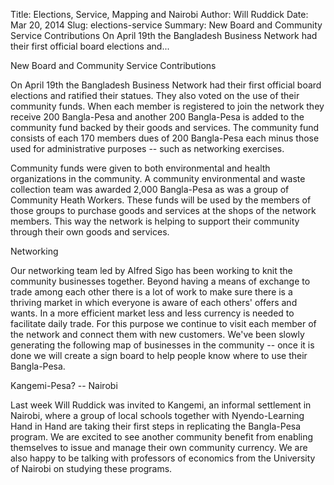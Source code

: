 Title: Elections, Service, Mapping and Nairobi
Author: Will Ruddick
Date: Mar 20, 2014
Slug: elections-service
Summary: New Board and Community Service Contributions On April 19th the Bangladesh Business Network had their first official board elections and...

New Board and Community Service Contributions

On April 19th the Bangladesh Business Network had their first official
board elections and ratified their statues. They also voted on the use
of their community funds. When each member is registered to join the
network they receive 200 Bangla-Pesa and another 200 Bangla-Pesa is
added to the community fund backed by their goods and services. The
community fund consists of each 170 members dues of 200 Bangla-Pesa each
minus those used for administrative purposes -- such as networking
exercises.

Community funds were given to both environmental and health
organizations in the community. A community environmental and waste
collection team was awarded 2,000 Bangla-Pesa as was a group of
Community Heath Workers. These funds will be used by the members of
those groups to purchase goods and services at the shops of the network
members. This way the network is helping to support their community
through their own goods and services.

Networking

Our networking team led by Alfred Sigo has been working to knit the
community businesses together. Beyond having a means of exchange to
trade among each other there is a lot of work to make sure there is a
thriving market in which everyone is aware of each others' offers and
wants. In a more efficient market less and less currency is needed to
facilitate daily trade. For this purpose we continue to visit each
member of the network and connect them with new customers. We've been
slowly generating the following map of businesses in the community --
once it is done we will create a sign board to help people know where to
use their Bangla-Pesa.

Kangemi-Pesa? -- Nairobi

Last week Will Ruddick was invited to Kangemi, an informal settlement in
Nairobi, where a group of local schools together with Nyendo-Learning
Hand in Hand are taking their first steps in replicating the Bangla-Pesa
program. We are excited to see another community benefit from enabling
themselves to issue and manage their own community currency. We are also
happy to be talking with professors of economics from the University of
Nairobi on studying these programs.


